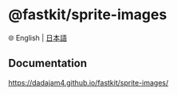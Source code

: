 
# @fastkit/sprite-images

🌐 English | [日本語](./README-ja.md)

## Documentation
https://dadajam4.github.io/fastkit/sprite-images/
